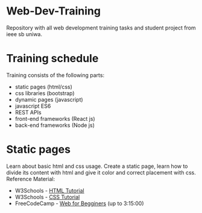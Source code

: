 # Web-Dev-Training
Repository with all web development training tasks and student project from ieee sb uniwa.

# Training schedule
Training consists of the following parts:
- static pages (html/css)
- css libraries (bootstrap)
- dynamic pages (javascript)
- javascript ES6
- REST APIs
- front-end frameworks (React js)
- back-end frameworks (Node js)

# Static pages
Learn about basic html and css usage. Create a static page, learn how to divide its content with html and give it color and correct placement with css.
Reference Material: 
- W3Schools - [HTML Tutorial](https://www.w3schools.com/html/)
- W3Schools - [CSS Tutorial](https://www.w3schools.com/css/)
- FreeCodeCamp - [Web for Begginers](https://www.youtube.com/watch?v=nu_pCVPKzTk) (up to 3:15:00)
